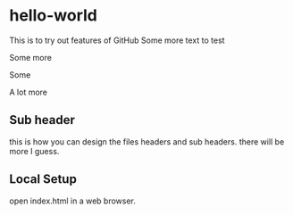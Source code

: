 # hello-world
This is to try out features of GitHub
Some more text to test

Some more

Some 

A lot more

## Sub header

this is how you can design the files headers and sub headers. there will be more I guess. 


## Local Setup 

open index.html in a web browser. 
